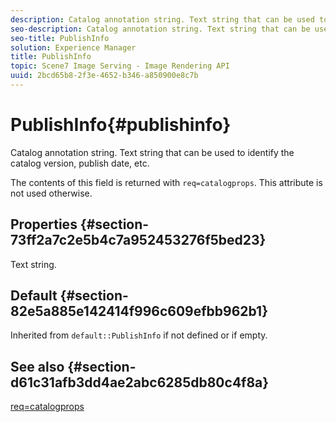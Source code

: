 ```yaml
---
description: Catalog annotation string. Text string that can be used to identify the catalog version, publish date, etc.
seo-description: Catalog annotation string. Text string that can be used to identify the catalog version, publish date, etc.
seo-title: PublishInfo
solution: Experience Manager
title: PublishInfo
topic: Scene7 Image Serving - Image Rendering API
uuid: 2bcd65b8-2f3e-4652-b346-a850900e8c7b
---
```


# PublishInfo{#publishinfo}

Catalog annotation string. Text string that can be used to identify the catalog version, publish date, etc.

The contents of this field is returned with `req=catalogprops`. This attribute is not used otherwise.

## Properties {#section-73ff2a7c2e5b4c7a952453276f5bed23}

Text string.

## Default {#section-82e5a885e142414f996c609efbb962b1}

Inherited from `default::PublishInfo` if not defined or if empty.

## See also {#section-d61c31afb3dd4ae2abc6285db80c4f8a}

[req=catalogprops](../../../../../is-api/http-ref/image-serving-api-ref/c-http-protocol-reference/c-command-reference/r-req/r-catalogprops.md#reference-d7f7438291dd44a1afb6963155625426) 
